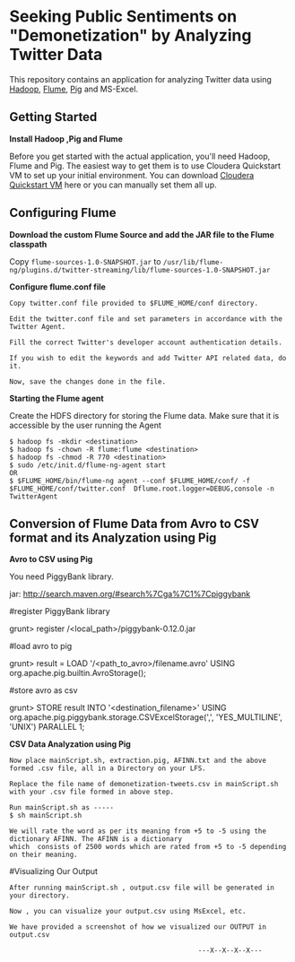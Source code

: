 Seeking Public Sentiments on "Demonetization" by Analyzing Twitter Data 
===================

This repository contains an application for analyzing Twitter data using [Hadoop](http://hadoop.apache.org), [Flume](http://flume.apache.org), [Pig](http://pig.apache.org) and MS-Excel.

Getting Started
---------------


**Install Hadoop ,Pig and Flume**

 Before you get started with the actual application, you'll need Hadoop, Flume and Pig. The easiest way to get them is to use Cloudera Quickstart VM to set up your initial environment. You can download [Cloudera Quickstart VM](https://www.cloudera.com/downloads/quickstart_vms.html) here or you can manually set them all up.

  
Configuring Flume
------------------


**Download the custom Flume Source and add the JAR file to the Flume classpath**

Copy `flume-sources-1.0-SNAPSHOT.jar` to `/usr/lib/flume-ng/plugins.d/twitter-streaming/lib/flume-sources-1.0-SNAPSHOT.jar`


**Configure flume.conf file**

    Copy twitter.conf file provided to $FLUME_HOME/conf directory.
    
    Edit the twitter.conf file and set parameters in accordance with the Twitter Agent.
    
    Fill the correct Twitter's developer account authentication details.
    
    If you wish to edit the keywords and add Twitter API related data, do it. 
    
    Now, save the changes done in the file.
    
    

**Starting the Flume agent**

 Create the HDFS directory for storing the Flume data. Make sure that it is accessible by the user running the Agent 
    
    
    $ hadoop fs -mkdir <destination>
    $ hadoop fs -chown -R flume:flume <destination>
    $ hadoop fs -chmod -R 770 <destination>
    $ sudo /etc/init.d/flume-ng-agent start
    OR
    $ $FLUME_HOME/bin/flume-ng agent --conf $FLUME_HOME/conf/ -f $FLUME_HOME/conf/twitter.conf  Dflume.root.logger=DEBUG,console -n TwitterAgent
    
  
  
Conversion of Flume Data from Avro to CSV format and its Analyzation using Pig
----------------


**Avro to CSV using Pig**

  You need PiggyBank library.
   
  jar: http://search.maven.org/#search%7Cga%7C1%7Cpiggybank
   
  #register PiggyBank library
   
  grunt> register /<local_path>/piggybank-0.12.0.jar
  
  #load avro to pig
  
  grunt> result = LOAD '/<path_to_avro>/filename.avro' USING org.apache.pig.builtin.AvroStorage();
  
  #store avro as csv
  
  grunt> STORE result INTO '<destination_filename>' USING org.apache.pig.piggybank.storage.CSVExcelStorage(',', 'YES_MULTILINE', 'UNIX') PARALLEL 1;

   
**CSV Data Analyzation using Pig**

    Now place mainScript.sh, extraction.pig, AFINN.txt and the above formed .csv file, all in a Directory on your LFS.
    
    Replace the file name of demonetization-tweets.csv in mainScript.sh with your .csv file formed in above step.
    
    Run mainScript.sh as -----
    $ sh mainScript.sh
    
    We will rate the word as per its meaning from +5 to -5 using the dictionary AFINN. The AFINN is a dictionary 
    which  consists of 2500 words which are rated from +5 to -5 depending on their meaning.

#Visualizing Our Output
    
    After running mainScript.sh , output.csv file will be generated in your directory.
    
    Now , you can visualize your output.csv using MsExcel, etc.
    
    We have provided a screenshot of how we visualized our OUTPUT in output.csv

                                                   ---X--X--X--X---

